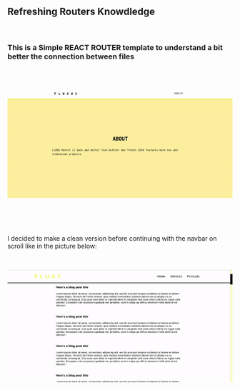 ## Refreshing Routers Knowdledge

<br>
<h3> This is a Simple REACT ROUTER template to understand
a bit better the connection between files </h3>

<br>
<br>

[<img src="./src/img/preview2.gif">](https://nadiamariduena.github.io/react-router-simple-layout/)

<br>
<br>

<br>

<p> I decided to make a clean version before continuing with the navbar
on scroll like in the picture below:

</p>

<br>

[<img src="./src/img/preview.gif">](https://nadiamariduena.github.io/react-responsive1/)

<!-- # PROPS

## A series of recapitulative REACT projects

## Projects like this one will be accompanied by a video explanation related to the topic.

<br>
<p> “Props” is a special keyword in React, which stands for properties and is being used for passing data from one component to another. Furthermore, props data is read-only, which means that data coming from the parent should not be changed by child components.

</p>

### click on the image to watch the the videos:

#### Simple (it contains no sass customization).

##### no.1

[<img src="./img/react-simple-props.jpg">](https://youtu.be/wRasvW23v1g)

<br>

##### no.2

[video2](https://youtu.be/UxRyPk2zc4c)

<br>
<br>
<br>
<br>

#### SASS customized

[<img src="./img/REACT-test3.gif">](https://youtu.be/LTe3nHrjsbo)

<br>
<br> -->
